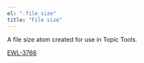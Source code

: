 ```yaml
---
el: ".file_size"
title: "File size"
---
```


A file size atom created for use in Topic Tools.

[EWL-3766](https://issues.ama-assn.org/browse/EWL-3766)